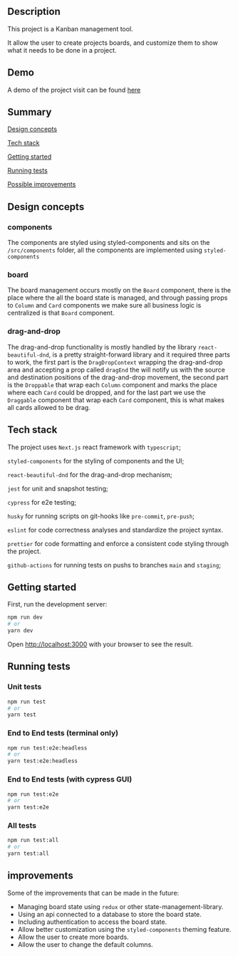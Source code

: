 ## Description

This project is a Kanban management tool.

It allow the user to create projects boards, and customize them to show what it needs to be done in a project. 

## Demo

A demo of the project visit can be found [here](https://zero-kanban.vercel.app)

## Summary
[Design concepts](#design-contacts)

[Tech stack](#tech-stack)

[Getting started](#getting-started)

[Running tests](#running-tests)

[Possible improvements](#improvements)

## Design concepts

### components
The components are styled using styled-components and sits on the `/src/components` folder, all the components are implemented using `styled-components`

### board
The board management occurs mostly on the `Board` component, there is the place where the all the board state is managed, and through passing props to `Column` and `Card` components we make sure all business logic is centralized is that `Board` component.

### drag-and-drop
The drag-and-drop functionality is mostly handled by the library `react-beautiful-dnd`, is a pretty straight-forward library and it required three parts to work, the first part is the `DragDropContext` wrapping the drag-and-drop area and accepting a prop called `dragEnd` the will notify us with the source and destination positions of the drag-and-drop movement, the second part is the `Droppable` that wrap each `Column` component and marks the place where each `Card` could be dropped, and for the last part we use the `Draggable` component that wrap each `Card` component, this is what makes all cards allowed to be drag.

## Tech stack

The project uses `Next.js` react framework with `typescript`;

`styled-components` for the styling of components and the UI;

`react-beautiful-dnd` for the drag-and-drop mechanism;

`jest` for unit and snapshot testing;

`cypress` for e2e testing;

`husky` for running scripts on git-hooks like `pre-commit`, `pre-push`;

`eslint` for code correctness analyses and standardize the project syntax.

`prettier` for code formatting and enforce a consistent code styling through the project.

`github-actions` for running tests on pushs to branches `main` and `staging`;

## Getting started

First, run the development server:

```bash
npm run dev
# or
yarn dev
```

Open [http://localhost:3000](http://localhost:3000) with your browser to see the result.

## Running tests

### Unit tests

```bash
npm run test
# or
yarn test
```

### End to End tests (terminal only)

```bash
npm run test:e2e:headless
# or
yarn test:e2e:headless
```

### End to End tests (with cypress GUI)

```bash
npm run test:e2e
# or
yarn test:e2e
```

### All tests

```bash
npm run test:all
# or
yarn test:all
```

## improvements
Some of the improvements that can be made in the future:
- Managing board state using `redux` or other state-management-library.
- Using an api connected to a database to store the board state.
- Including authentication to access the board state.
- Allow better customization using the `styled-components` theming feature.
- Allow the user to create more boards.
- Allow the user to change the default columns.
